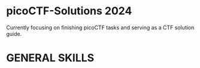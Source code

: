 # picoCTF-Solutions 2024
 Currently focusing on finishing picoCTF tasks and serving as a CTF solution guide.
# GENERAL SKILLS
